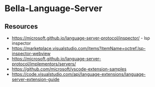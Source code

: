 # Bella-Language-Server

## Resources

* <https://microsoft.github.io/language-server-protocol/inspector/> - lsp inspector
* <https://marketplace.visualstudio.com/items?itemName=octref.lsp-inspector-webview>
* <https://microsoft.github.io/language-server-protocol/implementors/servers/>
* <https://github.com/microsoft/vscode-extension-samples>
* <https://code.visualstudio.com/api/language-extensions/language-server-extension-guide>
